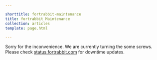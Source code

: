```yaml
---

shorttitle: fortrabbit-maintenance
title: fortrabbit Maintenance
collection: articles
template: page.html

---
```


Sorry for the inconvenience. We are currently turning the some screws. Please check [status.fortrabbit.com](http://status.fortrabbit.com/) for downtime updates.